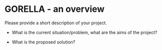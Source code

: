 # GORELLA - an overview

Please provide a short description of your project.

* What is the current situation/problem, what are the aims of the project?

* What is the proposed solution?
